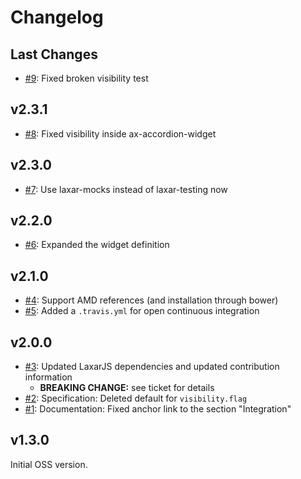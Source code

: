 # Changelog

## Last Changes

- [#9](https://github.com/LaxarJS/ax-show-hide-widget/issues/9): Fixed broken visibility test


## v2.3.1

- [#8](https://github.com/LaxarJS/ax-show-hide-widget/issues/8): Fixed visibility inside ax-accordion-widget


## v2.3.0

- [#7](https://github.com/LaxarJS/ax-show-hide-widget/issues/7): Use laxar-mocks instead of laxar-testing now


## v2.2.0

- [#6](https://github.com/LaxarJS/ax-show-hide-widget/issues/6): Expanded the widget definition


## v2.1.0

- [#4](https://github.com/LaxarJS/ax-show-hide-widget/issues/4): Support AMD references (and installation through bower)
- [#5](https://github.com/LaxarJS/ax-show-hide-widget/issues/5): Added a `.travis.yml` for open continuous integration


## v2.0.0

- [#3](https://github.com/LaxarJS/ax-show-hide-widget/issues/3): Updated LaxarJS dependencies and updated contribution information
  + **BREAKING CHANGE:** see ticket for details
- [#2](https://github.com/LaxarJS/ax-show-hide-widget/issues/2): Specification: Deleted default for `visibility.flag`
- [#1](https://github.com/LaxarJS/ax-show-hide-widget/issues/1): Documentation: Fixed anchor link to the section "Integration"


## v1.3.0

Initial OSS version.

